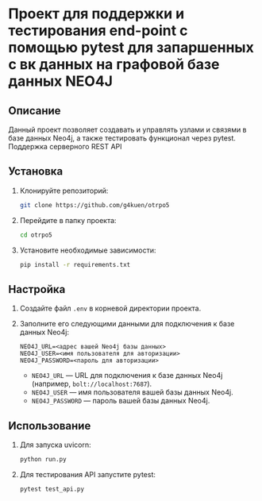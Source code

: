 
# Проект для поддержки и тестирования end-point с помощью pytest для запаршенных с вк данных на графовой базе данных NEO4J 

## Описание

Данный проект позволяет создавать и управлять узлами и связями в базе данных Neo4j, а также тестировать функционал через pytest. Поддержка серверного REST
API
 

## Установка

1. Клонируйте репозиторий:
   ```bash
   git clone https://github.com/g4kuen/otrpo5
   ```

2. Перейдите в папку проекта:
   ```bash
   cd otrpo5
   ```

3. Установите необходимые зависимости:
   ```bash
   pip install -r requirements.txt
   ```

## Настройка

1. Создайте файл `.env` в корневой директории проекта.
2. Заполните его следующими данными для подключения к базе данных Neo4j:
   ```env
   NEO4J_URL=<адрес вашей Neo4j базы данных>
   NEO4J_USER=<имя пользователя для авторизации>
   NEO4J_PASSWORD=<пароль для авторизации>
   ```

   - `NEO4J_URL` — URL для подключения к базе данных Neo4j (например, `bolt://localhost:7687`).
   - `NEO4J_USER` — имя пользователя вашей базы данных Neo4j.
   - `NEO4J_PASSWORD` — пароль вашей базы данных Neo4j.

## Использование

1. Для запуска uvicorn:
   ```bash
   python run.py
   ```

2. Для тестирования API запустите pytest:
   ```bash
   pytest test_api.py
   ```

